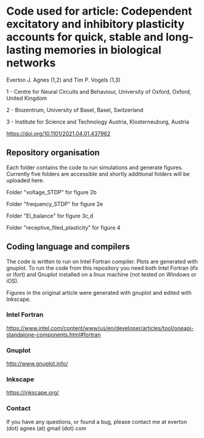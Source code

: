 # Code used for article: Codependent excitatory and inhibitory plasticity accounts for quick, stable and long-lasting memories in biological networks

Everton J. Agnes (1,2) and Tim P. Vogels (1,3)

1 - Centre for Neural Circuits and Behaviour, University of Oxford, Oxford, United Kingdom

2 - Biozentrum, University of Basel, Basel, Switzerland

3 - Institute for Science and Technology Austria, Klosterneuburg, Austria

https://doi.org/10.1101/2021.04.01.437962

## Repository organisation

Each folder contains the code to run simulations and generate figures. Currently five folders are accessible and shortly additional folders will be uploaded here.

Folder "voltage_STDP" for figure 2b

Folder "frequency_STDP" for figure 2e

Folder "EI_balance" for figure 3c,d

Folder "receptive_filed_plasticity" for figure 4

## Coding language and compilers

The code is written to run on Intel Fortran compiler. Plots are generated with gnuplot. To run the code from this repository you need both Intel Fortran (ifx or ifort) and Gnuplot installed on a linux machine (not tested on Windows or iOS).

Figures in the original article were generated with gnuplot and edited with Inkscape.

### Intel Fortran

https://www.intel.com/content/www/us/en/developer/articles/tool/oneapi-standalone-components.html#fortran

### Gnuplot

http://www.gnuplot.info/

### Inkscape

https://inkscape.org/

### Contact

If you have any questions, or found a bug, please contact me at everton (dot) agnes (at) gmail (dot) com
